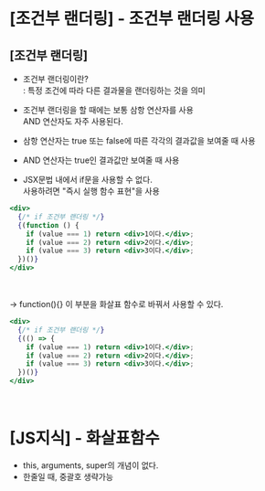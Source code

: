 # [조건부 랜더링] - 조건부 랜더링 사용

## [조건부 랜더링]

- 조건부 랜더링이란?  
  : 특정 조건에 따라 다른 결과물을 랜더링하는 것을 의미

- 조건부 랜더링을 할 때에는 보통 삼항 연산자를 사용  
  AND 연산자도 자주 사용된다.

- 삼항 연산자는 true 또는 false에 따른 각각의 결과값을
  보여줄 때 사용

- AND 연산자는 true인 결과값만 보여줄 때 사용

- JSX문법 내에서 if문을 사용할 수 없다.  
  사용하려면 "즉시 실행 함수 표현"을 사용

```jsx
<div>
  {/* if 조건부 랜더링 */}
  {(function () {
    if (value === 1) return <div>1이다.</div>;
    if (value === 2) return <div>2이다.</div>;
    if (value === 3) return <div>3이다.</div>;
  })()}
</div>
```

<br>

-> function(){} 이 부분을 화살표 함수로 바꿔서 사용할 수 있다.

```jsx
<div>
  {/* if 조건부 랜더링 */}
  {(() => {
    if (value === 1) return <div>1이다.</div>;
    if (value === 2) return <div>2이다.</div>;
    if (value === 3) return <div>3이다.</div>;
  })()}
</div>
```

<br>

# [JS지식] - 화살표함수

- this, arguments, super의 개념이 없다.
- 한줄일 때, 중괄호 생략가능
